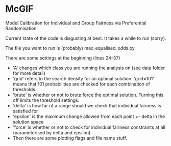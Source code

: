 # McGIF
Model Calibration for Individual and Group Fairness via Preferential Randomisation

Current state of the code is disgusting at best. It takes a while to run (sorry).

The file you want to run is (probably) max_equalised_odds.py

There are some settings at the beginning (lines 24-37)

* 'A' changes which class you are running the analysis on (see data folder for more detail)
* 'grid' refers to the search density for an optimal solution. 'grid=101' means that 101 probabilities are checked for each combination of thresholds.
* 'brute' is whether or not to brute force the optimal solution. Turning this off limits the threshold settings.
* 'delta' is how far of a range should we check that individual fairness is satisfied for
* 'epsilon' is the maximum change allowed from each point +- delta in the solution space
* 'force' is whether or not to check for individual fairness constraints at all (parameterised by delta and epsilon)
* Then there are some plotting flags and file name stuff.

